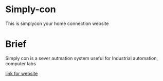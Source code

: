 # Simply-con
This is simplycon your home connection website

# Brief
Simply con is a sever autmation system useful for Industrial automation, computer labs

[link for website](https://simplyconus.herokuapp.com/)
